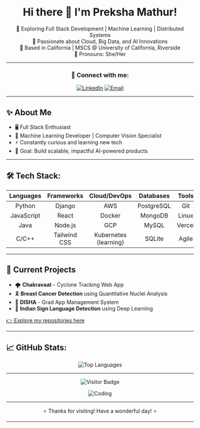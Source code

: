 <div align="center">

# Hi there 👋 I'm Preksha Mathur!

🚀 Exploring Full Stack Development | Machine Learning | Distributed Systems  
🌱 Passionate about Cloud, Big Data, and AI Innovations  
📍 Based in California | MSCS @ University of California, Riverside  
🌸 Pronouns: She/Her  

---

### 🔗 Connect with me:
[![LinkedIn](https://img.shields.io/badge/LinkedIn-Preksha%20Mathur-blue?style=for-the-badge&logo=linkedin)](https://www.linkedin.com/in/preksha-mathur/)
[![Email](https://img.shields.io/badge/Email-mathurpreksha12@gmail.com-red?style=for-the-badge&logo=gmail)](mailto:mathurpreksha12@gmail.com)

</div>

---

## ✨ About Me
- 🖥️ Full Stack Enthusiast 
- 🧠 Machine Learning Developer | Computer Vision Specialist
- ⚡ Constantly curious and learning new tech
- 🎯 Goal: Build scalable, impactful AI-powered products

---

## 🛠️ Tech Stack:

<div align="center">

| Languages | Frameworks | Cloud/DevOps | Databases | Tools |
|:---:|:---:|:---:|:---:|:---:|
| Python | Django | AWS | PostgreSQL | Git |
| JavaScript | React | Docker | MongoDB | Linux |
| Java | Node.js | GCP | MySQL | Vercel |
| C/C++ | Tailwind CSS | Kubernetes (learning) | SQLite | Agile |

</div>

---

## 🎯 Current Projects
- 🌪️ **Chakravaat** - Cyclone Tracking Web App
- 🎗️ **Breast Cancer Detection** using Quantitative Nuclei Analysis
- 📝 **DISHA** - Grad App Management System
- 🤟 **Indian Sign Language Detection** using Deep Learning

[👉 Explore my repositories here](https://github.com/PrekshaM12/)

---

## 📈 GitHub Stats:

<div align="center">



![Top Languages](https://github-readme-stats.vercel.app/api/top-langs/?username=PrekshaM12&layout=compact&theme=github_dark&hide_border=true)



</div>

---


<div align="center">
  
![Visitor Badge](https://komarev.com/ghpvc/?username=PrekshaM12&style=flat-square&color=blue)

![Coding](https://readme-typing-svg.herokuapp.com?font=Fira+Code&weight=600&size=22&duration=3000&pause=1000&center=true&vCenter=true&width=435&lines=I+%E2%9D%A4%EF%B8%8F+Coding;I+%E2%9D%A4%EF%B8%8F+Building+Projects;I+%E2%9D%A4%EF%B8%8F+Learning+New+Things)

</div>

---

<div align="center">

⭐️ Thanks for visiting! Have a wonderful day! ⭐️

</div>


---


